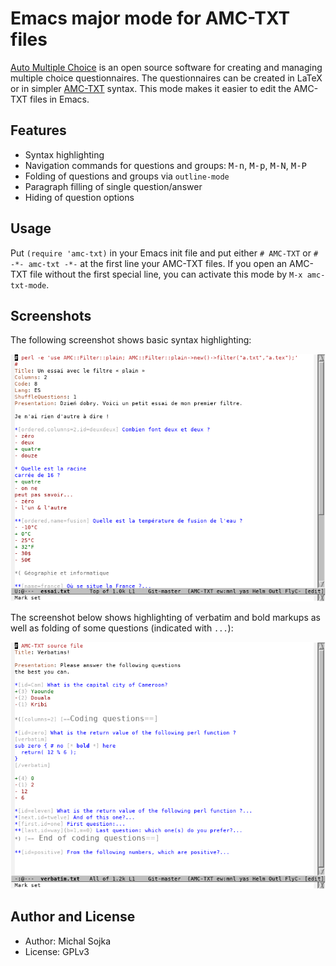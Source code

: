 # Emacs major mode for AMC-TXT files

[Auto Multiple Choice](https://project.auto-multiple-choice.net/projects/auto-multiple-choice)
is an open source software for creating and managing multiple choice
questionnaires. The questionnaires can be created in LaTeX or in
simpler
[AMC-TXT](https://www.auto-multiple-choice.net/auto-multiple-choice.en/AMC-TXT.shtml)
syntax. This mode makes it easier to edit the AMC-TXT files in Emacs.

## Features

- Syntax highlighting
- Navigation commands for questions and groups: <kbd>M-n</kbd>,
  <kbd>M-p</kbd>, <kbd>M-N</kbd>, <kbd>M-P</kbd>
- Folding of questions and groups via `outline-mode`
- Paragraph filling of single question/answer
- Hiding of question options

## Usage

Put `(require 'amc-txt)` in your Emacs init file and put either `#
AMC-TXT` or `# -*- amc-txt -*-` at the first line your AMC-TXT files.
If you open an AMC-TXT file without the first special line, you can
activate this mode by `M-x amc-txt-mode`.

## Screenshots

The following screenshot shows basic syntax highlighting:

![Screenshot of essai.txt](doc/screenshot-essai.png)

The screenshot below shows highlighting of verbatim and bold markups
as well as folding of some questions (indicated with `...`):

![Screenshot of verbatim.txt](doc/screenshot-verbatim.png)

## Author and License

- Author: Michal Sojka
- License: GPLv3

<!-- Local Variables: -->
<!-- mode: markdown -->
<!-- End: -->
